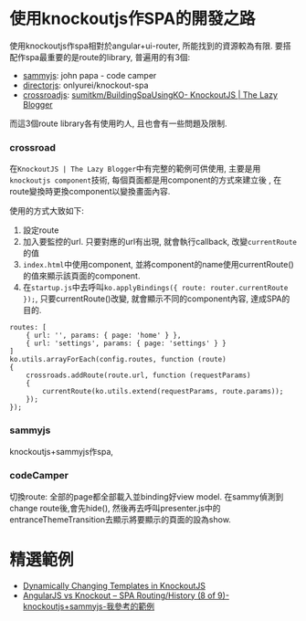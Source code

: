 使用knockoutjs作SPA的開發之路
===

使用knockoutjs作spa相對於angular+ui-router, 所能找到的資源較為有限. 要搭配作spa最重要的是route的library, 普遍用的有3個:
* [sammyjs](http://sammyjs.org/): john papa - code camper
* [directorjs](https://github.com/flatiron/director): onlyurei/knockout-spa
* [crossroadjs](https://millermedeiros.github.io/crossroads.js/): [sumitkm/BuildingSpaUsingKO- KnockoutJS | The Lazy Blogger](https://github.com/sumitkm/BuildingSpaUsingKO/tree/Part3)

而這3個route library各有使用旳人, 且也會有一些問題及限制.

### crossroad
在`KnockoutJS | The Lazy Blogger`中有完整的範例可供使用, 主要是用`knockoutjs component`技術, 每個頁面都是用component的方式來建立後
, 在route變換時更換component以變換畫面內容.

使用的方式大致如下:
1. 設定route
2. 加入要監控的url. 只要對應的url有出現, 就會執行callback, 改變`currentRoute`的值
3. `index.html`中使用component, 並將component的name使用currentRoute()的值來顯示該頁面的component.
4. 在`startup.js`中去呼叫`ko.applyBindings({ route: router.currentRoute });`, 只要currentRoute()改變, 就會顯示不同的component內容, 達成SPA的目的.
```
routes: [
    { url: '', params: { page: 'home' } },
    { url: 'settings', params: { page: 'settings' } }
]
ko.utils.arrayForEach(config.routes, function (route)
{
    crossroads.addRoute(route.url, function (requestParams)
    {
        currentRoute(ko.utils.extend(requestParams, route.params));
    });
});
```

### sammyjs
knockoutjs+sammyjs作spa, 

### codeCamper

切換route: 全部的page都全部載入並binding好view model. 在sammy偵測到change route後,會先hide(), 然後再去呼叫presenter.js中的
entranceThemeTransition去顯示將要顯示的頁面的設為show.

# 精選範例
- [Dynamically Changing Templates in KnockoutJS](http://www.knockmeout.net/2011/03/quick-tip-dynamically-changing.html)
- [AngularJS vs Knockout – SPA Routing/History (8 of 9)-knockoutjs+sammyjs-我參考的範例](http://blogs.lessthandot.com/index.php/webdev/uidevelopment/angularjs-vs-knockout-spa-routing-history-8/)